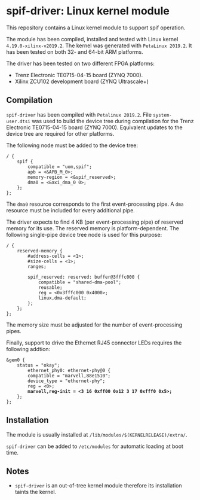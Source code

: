 spif-driver: Linux kernel module
================================

This repository contains a Linux kernel module to support spif operation.

The module has been compiled, installed and tested with Linux kernel `4.19.0-xilinx-v2019.2`. The kernel was generated with `PetaLinux 2019.2`. It has been tested on both 32- and 64-bit ARM platforms.

The driver has been tested on two different FPGA platforms:

- Trenz Electronic TE0715-04-15 board (ZYNQ 7000).
- Xilinx ZCU102 development board (ZYNQ Ultrascale+)


Compilation
-----------

`spif-driver` has been compiled with `Petalinux 2019.2`. File `system-user.dtsi` was used to build the device tree during compilation for the Trenz Electronic TE0715-04-15 board (ZYNQ 7000). Equivalent updates to the device tree are required for other platforms.

The following node must be added to the device tree:

```
/ {
    spif {
        compatible = "uom,spif";
        apb = <&APB_M_0>;
        memory-region = <&spif_reserved>;
        dma0 = <&axi_dma_0 0>;
    };
};
```

The `dma0` resource corresponds to the first event-processing pipe. A `dma` resource must be included for every additional pipe.

The driver expects to find 4 KB (per event-processing pipe) of reserved memory for its use. The reserved memory is platform-dependent. The following single-pipe device tree node is used for this purpose:

```
/ {
    reserved-memory {
        #address-cells = <1>;
        #size-cells = <1>;
        ranges;

        spif_reserved: reserved: buffer@3fffc000 {
            compatible = "shared-dma-pool";
            reusable;
            reg = <0x3fffc000 0x4000>;
            linux,dma-default;
        };
    };
};
```

The memory size must be adjusted for the number of event-processing pipes.


Finally, support to drive the Ethernet RJ45 connector LEDs requires the following addtion:

<pre><code>&gem0 {
    status = "okay";
    	ethernet_phy0: ethernet-phy@0 {
		compatible = "marvell,88e1510";
		device_type = "ethernet-phy";
        reg = <0>;
        <b>marvell,reg-init = <3 16 0xff00 0x12 3 17 0xfff0 0x5>;</b>
    };
};</code></pre>

Installation
------------

The module is usually installed at `/lib/modules/$(KERNELRELEASE)/extra/`.

`spif-driver` can be added to `/etc/modules` for automatic loading at boot time.


Notes
-----

- `spif-driver` is an out-of-tree kernel module therefore its installation taints the kernel.
